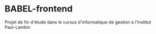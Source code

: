 # BABEL-frontend
Projet de fin d'étude dans le cursus d'informatique de gestion à l'Institut Paul-Lambin
